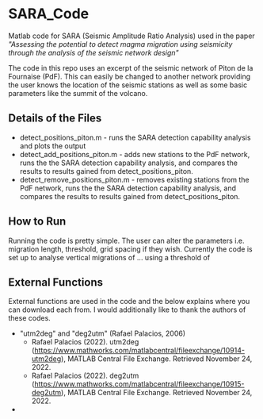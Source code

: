 # SARA_Code
Matlab code for SARA (Seismic Amplitude Ratio Analysis) used in the paper *"Assessing the potential to detect magma migration using seismicity through the analysis of the seismic network design"* 

The code in this repo uses an excerpt of the seismic network of Piton de la Fournaise (PdF). This can easily be changed to another network providing the user knows the location of the seismic stations as well as some basic parameters like the summit of the volcano.

## Details of the Files
* detect_positions_piton.m - runs the SARA detection capability analysis and plots the output
* detect_add_positions_piton.m - adds new stations to the PdF network, runs the the SARA detection capability analysis, and compares the results to results gained from detect_positions_piton.
* detect_remove_positions_piton.m - removes existing stations from the PdF network, runs the the SARA detection capability analysis, and compares the results to results gained from detect_positions_piton.

## How to Run
Running the code is pretty simple. The user can alter the parameters i.e. migration length, threshold, grid spacing if they wish.
Currently the code is set up to analyse vertical migrations of ... using a threshold of 

## External Functions
External functions are used in the code and the below explains where you can download each from. I would additionally like to thank the authors of these codes.

* "utm2deg" and "deg2utm" (Rafael Palacios, 2006)
  * Rafael Palacios (2022). utm2deg (https://www.mathworks.com/matlabcentral/fileexchange/10914-utm2deg), MATLAB Central File Exchange. Retrieved November 24, 2022.
  * Rafael Palacios (2022). deg2utm (https://www.mathworks.com/matlabcentral/fileexchange/10915-deg2utm), MATLAB Central File Exchange. Retrieved November 24, 2022.
*
